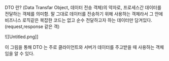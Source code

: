 DTO 란? (Data Transfar Object, 데이터 전송 객체)의 약자로, 프로세스간 데이터를 전달하는 객체를 의미함. 말 그대로 데이터를 전송하기 위해 사용하는 객체라서 그 안에 비즈니스 로직같은 복잡한 코드는 없고 순수 전달하고자 하는 데이터만 담겨있다.(request,response 같은 객)

![[Untitled.png]]


이 그림을 통해 DTO 는 주로 클라이언트와 서버가 데이터를 주고받을 때 사용하는 객체임을 알 수 있다.